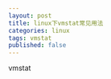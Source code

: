 ```yaml
---
layout: post
title: linux下vmstat常见用法
categories: linux 
tags: vmstat
published: false
---
```


vmstat
